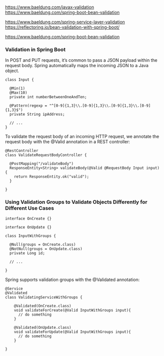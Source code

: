 https://www.baeldung.com/javax-validation
https://www.baeldung.com/spring-boot-bean-validation

https://www.baeldung.com/spring-service-layer-validation
https://reflectoring.io/bean-validation-with-spring-boot/

https://www.baeldung.com/spring-boot-bean-validation


### Validation in Spring Boot
In POST and PUT requests, it’s common to pass a JSON payload within the request body. Spring automatically maps the incoming JSON to a Java object.
```
class Input {

  @Min(1)
  @Max(10)
  private int numberBetweenOneAndTen;

  @Pattern(regexp = "^[0-9]{1,3}\\.[0-9]{1,3}\\.[0-9]{1,3}\\.[0-9]{1,3}$")
  private String ipAddress;
  
  // ...
}
```
To validate the request body of an incoming HTTP request, we annotate the request body with the @Valid annotation in a REST controller:
```
@RestController
class ValidateRequestBodyController {

  @PostMapping("/validateBody")
  ResponseEntity<String> validateBody(@Valid @RequestBody Input input) {
    return ResponseEntity.ok("valid");
  }

}
```

### Using Validation Groups to Validate Objects Differently for Different Use Cases
```
interface OnCreate {}

interface OnUpdate {}

```

```
class InputWithGroups {

  @Null(groups = OnCreate.class)
  @NotNull(groups = OnUpdate.class)
  private Long id;
  
  // ...
  
}
```

Spring supports validation groups with the @Validated annotation:
```
@Service
@Validated
class ValidatingServiceWithGroups {

    @Validated(OnCreate.class)
    void validateForCreate(@Valid InputWithGroups input){
      // do something
    }

    @Validated(OnUpdate.class)
    void validateForUpdate(@Valid InputWithGroups input){
      // do something
    }

}
```











